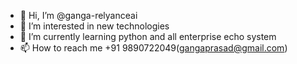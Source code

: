 - 👋 Hi, I’m @ganga-relyanceai
- 👀 I’m interested in new technologies 
- 🌱 I’m currently learning python and all enterprise echo system
- 📫 How to reach me +91 9890722049(gangaprasad@gmail.com)

<!---
ganga-relyanceai/ganga-relyanceai is a ✨ special ✨ repository because its `README.md` (this file) appears on your GitHub profile.
You can click the Preview link to take a look at your changes.
--->
